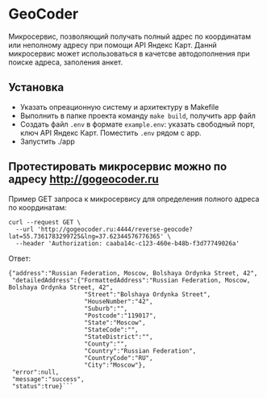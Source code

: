 # GeoCoder
Микросервис, позволяющий получать полный адрес по координатам или неполному адресу при помощи API Яндекс Карт. Даннй микросервис может использоваться в качетсве автодополнения при поиске адреса, заполения анкет. 

## Установка
* Указать опреационную систему и архитектуру в Makefile
* Выполнить в папке проекта команду `make build`, получить app файл
* Создать файл `.env` в формате `example.env`: указать свободный порт, ключ API Яндекс Карт. Поместить `.env` рядом с app.
* Запустить ./app 

## Протестировать микросервис можно по адресу http://gogeocoder.ru
Пример GET запроса к микросервису для определения полного адреса по координатам:

```
curl --request GET \
  --url 'http://gogeocoder.ru:4444/reverse-geocode?lat=55.7361783299725&lng=37.62344576776365' \
  --header 'Authorization: caaba14c-c123-460e-b48b-f3d77749026a'
```
 
Ответ: 
```
{"address":"Russian Federation, Moscow, Bolshaya Ordynka Street, 42",
 "detailedAddress":{"FormattedAddress":"Russian Federation, Moscow, Bolshaya Ordynka Street, 42",
                     "Street":"Bolshaya Ordynka Street",
                     "HouseNumber":"42",
                     "Suburb":"",
                     "Postcode":"119017",
                     "State":"Moscow",
                     "StateCode":"",
                     "StateDistrict":"",
                     "County":"",
                     "Country":"Russian Federation",
                     "CountryCode":"RU",
                     "City":"Moscow"},
 "error":null,
 "message":"success",
 "status":true}```
